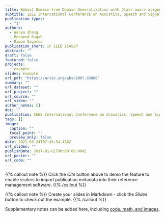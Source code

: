 ```yaml
---
title: Robust Domain-free Domain Generalization with Class-aware alignment
subtitle: IEEE International Conference on Acoustics, Speech and Signal Processing (ICASSP)
publication_types: 
  - "1"
authors:
  - Wenyu Zhang
  - Mohamed Ragab
  - Ramon Sagarna
publication_short: In IEEE ICASSP
abstract: ""
draft: false
featured: false
projects:
  - example
slides: example
url_pdf: "https://arxiv.org/abs/2007.09868"
summary: ""
url_dataset: ""
url_project: ""
url_source: ""
url_video: ""
author_notes: []
doi: ""
publication: IEEE International Conference on Acoustics, Speech and Signal Processing
tags: []
image:
  caption: ""
  focal_point: ""
  preview_only: false
date: 2021-08-24T07:45:54.436Z
url_slides: ""
publishDate: 2017-01-01T00:00:00.000Z
url_poster: ""
url_code: ""
---
```


{{% callout note %}}
Click the *Cite* button above to demo the feature to enable visitors to import publication metadata into their reference management software.
{{% /callout %}}

{{% callout note %}}
Create your slides in Markdown - click the *Slides* button to check out the example.
{{% /callout %}}

Supplementary notes can be added here, including [code, math, and images](https://wowchemy.com/docs/writing-markdown-latex/).
